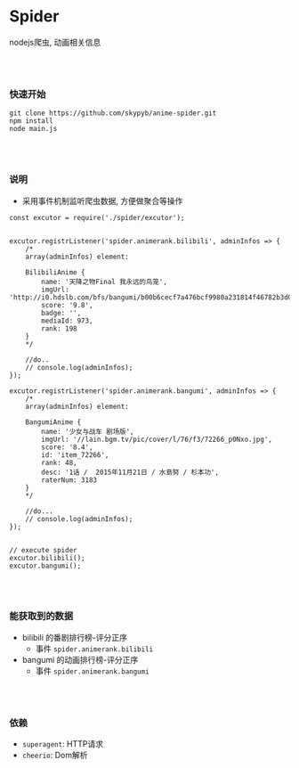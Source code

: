 # Spider
  
nodejs爬虫, 动画相关信息 

<br>
<br>


### 快速开始

```
git clone https://github.com/skypyb/anime-spider.git
npm install
node main.js
```

<br>
<br>


### 说明
* 采用事件机制监听爬虫数据, 方便做聚合等操作 

```nodejs
const excutor = require('./spider/excutor');


excutor.registrListener('spider.animerank.bilibili', adminInfos => {
    /*
    array(adminInfos) element:

    BilibiliAnime {
        name: '天降之物Final 我永远的鸟笼',
        imgUrl: 'http://i0.hdslb.com/bfs/bangumi/b00b6cecf7a476bcf9980a231814f46782b3d059.jpg',
        score: '9.8',
        badge: '',
        mediaId: 973,
        rank: 198 
    }
    */

    //do..
    // console.log(adminInfos);
});

excutor.registrListener('spider.animerank.bangumi', adminInfos => {
    /*
    array(adminInfos) element:
    
    BangumiAnime {
        name: '少女与战车 剧场版',
        imgUrl: '//lain.bgm.tv/pic/cover/l/76/f3/72266_p0Nxo.jpg',
        score: '8.4',
        id: 'item_72266',
        rank: 48,
        desc: '1话 /  2015年11月21日 / 水島努 / 杉本功',
        raterNum: 3183 
    }
    */

    //do...
    // console.log(adminInfos);
});


// execute spider
excutor.bilibili();
excutor.bangumi();
```

<br>
<br>

### 能获取到的数据
* bilibili 的番剧排行榜-评分正序
    * 事件 `spider.animerank.bilibili`
* bangumi 的动画排行榜-评分正序
    * 事件 `spider.animerank.bangumi`

<br>
<br>

### 依赖 
* `superagent`: HTTP请求
* `cheerio`:    Dom解析